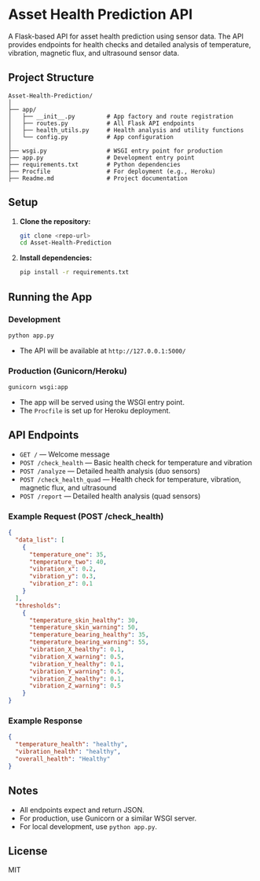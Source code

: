 # Asset Health Prediction API

A Flask-based API for asset health prediction using sensor data. The API provides endpoints for health checks and detailed analysis of temperature, vibration, magnetic flux, and ultrasound sensor data.

## Project Structure

```
Asset-Health-Prediction/
│
├── app/
│   ├── __init__.py         # App factory and route registration
│   ├── routes.py           # All Flask API endpoints
│   ├── health_utils.py     # Health analysis and utility functions
│   └── config.py           # App configuration
│
├── wsgi.py                 # WSGI entry point for production
├── app.py                  # Development entry point
├── requirements.txt        # Python dependencies
├── Procfile                # For deployment (e.g., Heroku)
├── Readme.md               # Project documentation
```

## Setup

1. **Clone the repository:**
   ```bash
   git clone <repo-url>
   cd Asset-Health-Prediction
   ```
2. **Install dependencies:**
   ```bash
   pip install -r requirements.txt
   ```

## Running the App

### Development

```bash
python app.py
```

- The API will be available at `http://127.0.0.1:5000/`

### Production (Gunicorn/Heroku)

```bash
gunicorn wsgi:app
```

- The app will be served using the WSGI entry point.
- The `Procfile` is set up for Heroku deployment.

## API Endpoints

- `GET /` — Welcome message
- `POST /check_health` — Basic health check for temperature and vibration
- `POST /analyze` — Detailed health analysis (duo sensors)
- `POST /check_health_quad` — Health check for temperature, vibration, magnetic flux, and ultrasound
- `POST /report` — Detailed health analysis (quad sensors)

### Example Request (POST /check_health)

```json
{
  "data_list": [
    {
      "temperature_one": 35,
      "temperature_two": 40,
      "vibration_x": 0.2,
      "vibration_y": 0.3,
      "vibration_z": 0.1
    }
  ],
  "thresholds": 
    {
      "temperature_skin_healthy": 30,
      "temperature_skin_warning": 50,
      "temperature_bearing_healthy": 35,
      "temperature_bearing_warning": 55,
      "vibration_X_healthy": 0.1,
      "vibration_X_warning": 0.5,
      "vibration_Y_healthy": 0.1,
      "vibration_Y_warning": 0.5,
      "vibration_Z_healthy": 0.1,
      "vibration_Z_warning": 0.5
    }
}
```

### Example Response

```json
{
  "temperature_health": "healthy",
  "vibration_health": "healthy",
  "overall_health": "Healthy"
}
```

## Notes

- All endpoints expect and return JSON.
- For production, use Gunicorn or a similar WSGI server.
- For local development, use `python app.py`.

## License

MIT
